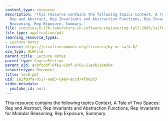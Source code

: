 ```yaml
---
content_type: resource
description: 'This resource contains the following topics Context, A Tale of Two Spaces:
  Rep and Abstract, Rep Invariants and Abstraction Functions, Rep Invariants for Modular
  Reasoning, Rep Exposure, Summary.'
file: /courses/6-170-laboratory-in-software-engineering-fall-2005/1a1f80fa85176ed3cae09ccd74f902d3_lec8.pdf
file_type: application/pdf
learning_resource_types:
- Lecture Notes
license: https://creativecommons.org/licenses/by-nc-sa/4.0/
ocw_type: OCWFile
parent_title: Lecture Notes
parent_type: CourseSection
parent_uid: ac8fccbf-8fe2-680f-8769-51e8b210ad94
resourcetype: Document
title: lec8.pdf
uid: 1a1f80fa-8517-6ed3-cae0-9ccd74f902d3
video_metadata:
  youtube_id: null
---
```

This resource contains the following topics Context, A Tale of Two Spaces: Rep and Abstract, Rep Invariants and Abstraction Functions, Rep Invariants for Modular Reasoning, Rep Exposure, Summary.